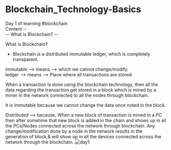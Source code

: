 # Blockchain_Technology-Basics
Day 1 of learning #blockchain<br>
Content :-<br>
-- What is Blockchain? --<br>

What is Blockchain?
- Blockchain is a distributed immutable ledger, which is completely transparent.

immutable --> means --> which we cannot change/modify.<br>
ledger --> means --> Place where all transactions are stored.

When a transaction is done using the blockchain technology, then all the data regarding the transaction get stored in a block which is mined by a miner in the network connected to all the nodes through blockchain.

It is immutable because we cannot change the data once noted in the block.

Distributed --> because, When a new block of transaction is mined in a PC then after sometime that new block is added in the chain and shows up in all the PCs/Nodes connected across the network through blockchain.
Any change/modification done by a node in the network results in the generation of block,& will show up in all the devices connected across the network through the blockchain.
![day1](https://user-images.githubusercontent.com/92376931/208018813-a860fbc4-1cd0-4379-a4f4-6b46021bf37c.jpg)
